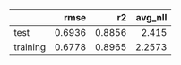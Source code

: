 |          |   rmse |     r2 |   avg_nll |
|:---------|-------:|-------:|----------:|
| test     | 0.6936 | 0.8856 |    2.415  |
| training | 0.6778 | 0.8965 |    2.2573 |